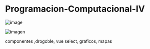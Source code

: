 # Programacion-Computacional-IV

![image](https://user-images.githubusercontent.com/68836014/155452776-d63a155c-fd5a-4ff8-9f86-3d7d988f2710.png)

![imagen](https://user-images.githubusercontent.com/68836014/155567497-1fd3da13-e763-4b0f-bd05-d831d2376edf.png)

componentes ,drogoble, vue select, graficos, mapas
